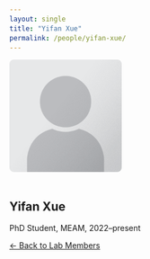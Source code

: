 ```yaml
---
layout: single
title: "Yifan Xue"
permalink: /people/yifan-xue/
---
```


<img src="/assets/images/people/generic-avatar.png" alt="Yifan Xue" style="max-width:200px; border-radius:8px; margin-bottom:1rem;">

## Yifan Xue

PhD Student, MEAM, 2022–present

[← Back to Lab Members](/people/)
